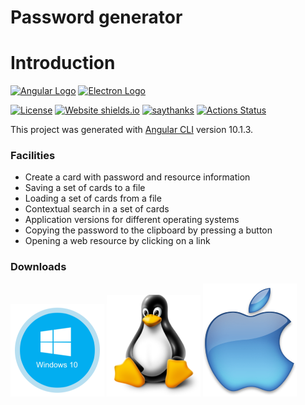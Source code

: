 # Password generator

# Introduction
[![Angular Logo](https://www.vectorlogo.zone/logos/angular/angular-icon.svg)](https://angular.io/)
[![Electron Logo](https://www.vectorlogo.zone/logos/electronjs/electronjs-icon.svg)](https://electronjs.org/)

[![License](http://img.shields.io/badge/Licence-MIT-brightgreen.svg)](LICENSE.md) [![Website shields.io](https://img.shields.io/website-up-down-green-red/http/shields.io.svg)](https://dta.agency)
[![saythanks](https://img.shields.io/badge/say-thanks-ff69b4.svg)](https://dta.agency)
[![Actions Status](https://github.com/digital-technology-agency/password-generator/workflows/Build/badge.svg)](https://github.com/digital-technology-agency/password-generator/actions)

This project was generated with [Angular CLI](https://github.com/angular/angular-cli) version 10.1.3.

### Facilities

* Create a card with password and resource information
* Saving a set of cards to a file
* Loading a set of cards from a file
* Contextual search in a set of cards
* Application versions for different operating systems
* Copying the password to the clipboard by pressing a button
* Opening a web resource by clicking on a link


### Downloads
[![Windows app](./pic/win-dwnl.png)](https://github.com/digital-technology-agency/password-generator/releases/download/1.0.4/password-generator.1.0.4.exe)
[![Linux app](./pic/linux-dwnl.png)](https://github.com/digital-technology-agency/password-generator/releases/download/1.0.4/password-generator-1.0.4.AppImage)
[![Mac app](./pic/mac-dwnl.png)](https://github.com/digital-technology-agency/password-generator/releases/download/1.0.4/password-generator-1.0.4-mac.tar.gz)
